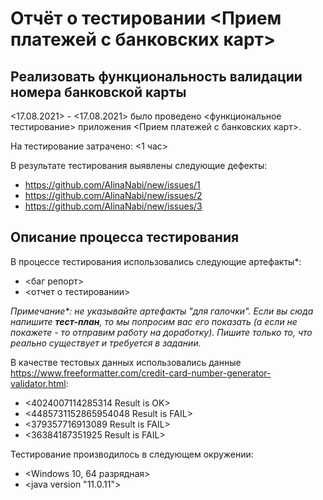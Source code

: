 # Отчёт о тестировании <Прием платежей с банковских карт>

##  Реализовать функциональность валидации номера банковской карты

<17.08.2021> - <17.08.2021> было проведено <функциональное тестирование> приложения <Прием платежей с банковских карт>.

На тестирование затрачено: <1 час>

В результате тестирования выявлены следующие дефекты:
* <https://github.com/AlinaNabi/new/issues/1>
* <https://github.com/AlinaNabi/new/issues/2>
* <https://github.com/AlinaNabi/new/issues/3>

## Описание процесса тестирования

В процессе тестирования использовались следующие артефакты*:
* <баг репорт>
* <отчет о тестировании>


*Примечание\*: не указывайте артефакты "для галочки". Если вы сюда напишите **тест-план**, то мы попросим вас его показать (а если не покажете - то отправим работу на доработку). Пишите только то, что реально существует и требуется в задании.*

В качестве тестовых данных использовались данные <https://www.freeformatter.com/credit-card-number-generator-validator.html>:
* <4024007114285314 Result is OK>
* <4485731152865954048 Result is FAIL>
* <379357716913089 Result is FAIL>
* <36384187351925 Result is FAIL>



Тестирование производилось в следующем окружении:
* <Windows 10, 64 разрядная>
* <java version "11.0.11">
